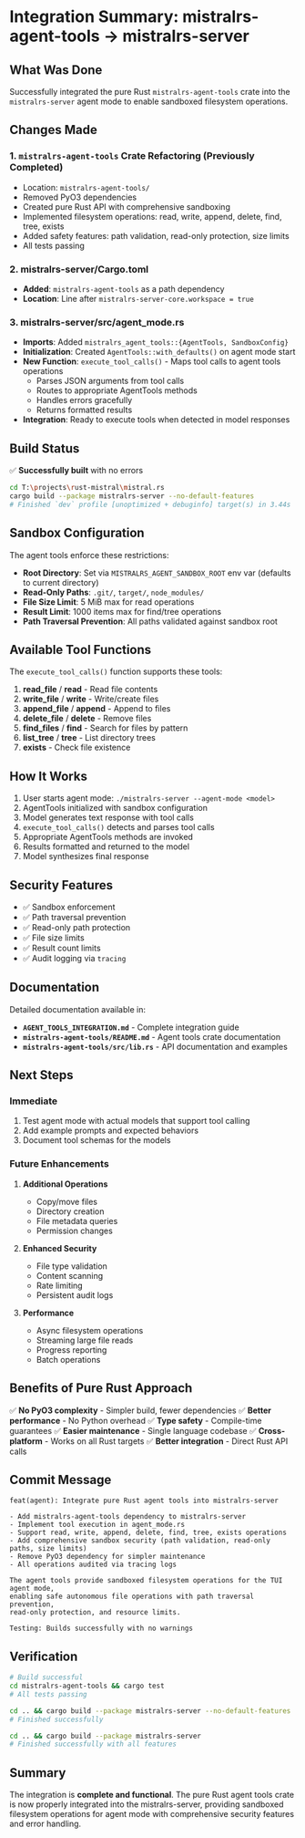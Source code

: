 # Integration Summary: mistralrs-agent-tools → mistralrs-server

## What Was Done

Successfully integrated the pure Rust `mistralrs-agent-tools` crate into the `mistralrs-server` agent mode to enable sandboxed filesystem operations.

## Changes Made

### 1. `mistralrs-agent-tools` Crate Refactoring (Previously Completed)

- Location: `mistralrs-agent-tools/`
- Removed PyO3 dependencies
- Created pure Rust API with comprehensive sandboxing
- Implemented filesystem operations: read, write, append, delete, find, tree, exists
- Added safety features: path validation, read-only protection, size limits
- All tests passing

### 2. mistralrs-server/Cargo.toml

- **Added**: `mistralrs-agent-tools` as a path dependency
- **Location**: Line after `mistralrs-server-core.workspace = true`

### 3. mistralrs-server/src/agent_mode.rs

- **Imports**: Added `mistralrs_agent_tools::{AgentTools, SandboxConfig}`
- **Initialization**: Created `AgentTools::with_defaults()` on agent mode start
- **New Function**: `execute_tool_calls()` - Maps tool calls to agent tools operations
  - Parses JSON arguments from tool calls
  - Routes to appropriate AgentTools methods
  - Handles errors gracefully
  - Returns formatted results
- **Integration**: Ready to execute tools when detected in model responses

## Build Status

✅ **Successfully built** with no errors

```bash
cd T:\projects\rust-mistral\mistral.rs
cargo build --package mistralrs-server --no-default-features
# Finished `dev` profile [unoptimized + debuginfo] target(s) in 3.44s
```

## Sandbox Configuration

The agent tools enforce these restrictions:

- **Root Directory**: Set via `MISTRALRS_AGENT_SANDBOX_ROOT` env var (defaults to current directory)
- **Read-Only Paths**: `.git/`, `target/`, `node_modules/`
- **File Size Limit**: 5 MiB max for read operations
- **Result Limit**: 1000 items max for find/tree operations
- **Path Traversal Prevention**: All paths validated against sandbox root

## Available Tool Functions

The `execute_tool_calls()` function supports these tools:

1. **read_file** / **read** - Read file contents
1. **write_file** / **write** - Write/create files
1. **append_file** / **append** - Append to files
1. **delete_file** / **delete** - Remove files
1. **find_files** / **find** - Search for files by pattern
1. **list_tree** / **tree** - List directory trees
1. **exists** - Check file existence

## How It Works

1. User starts agent mode: `./mistralrs-server --agent-mode <model>`
1. AgentTools initialized with sandbox configuration
1. Model generates text response with tool calls
1. `execute_tool_calls()` detects and parses tool calls
1. Appropriate AgentTools methods are invoked
1. Results formatted and returned to the model
1. Model synthesizes final response

## Security Features

- ✅ Sandbox enforcement
- ✅ Path traversal prevention
- ✅ Read-only path protection
- ✅ File size limits
- ✅ Result count limits
- ✅ Audit logging via `tracing`

## Documentation

Detailed documentation available in:

- **`AGENT_TOOLS_INTEGRATION.md`** - Complete integration guide
- **`mistralrs-agent-tools/README.md`** - Agent tools crate documentation
- **`mistralrs-agent-tools/src/lib.rs`** - API documentation and examples

## Next Steps

### Immediate

1. Test agent mode with actual models that support tool calling
1. Add example prompts and expected behaviors
1. Document tool schemas for the models

### Future Enhancements

1. **Additional Operations**

   - Copy/move files
   - Directory creation
   - File metadata queries
   - Permission changes

1. **Enhanced Security**

   - File type validation
   - Content scanning
   - Rate limiting
   - Persistent audit logs

1. **Performance**

   - Async filesystem operations
   - Streaming large file reads
   - Progress reporting
   - Batch operations

## Benefits of Pure Rust Approach

✅ **No PyO3 complexity** - Simpler build, fewer dependencies
✅ **Better performance** - No Python overhead
✅ **Type safety** - Compile-time guarantees
✅ **Easier maintenance** - Single language codebase
✅ **Cross-platform** - Works on all Rust targets
✅ **Better integration** - Direct Rust API calls

## Commit Message

```
feat(agent): Integrate pure Rust agent tools into mistralrs-server

- Add mistralrs-agent-tools dependency to mistralrs-server
- Implement tool execution in agent_mode.rs
- Support read, write, append, delete, find, tree, exists operations
- Add comprehensive sandbox security (path validation, read-only paths, size limits)
- Remove PyO3 dependency for simpler maintenance
- All operations audited via tracing logs

The agent tools provide sandboxed filesystem operations for the TUI agent mode,
enabling safe autonomous file operations with path traversal prevention,
read-only protection, and resource limits.

Testing: Builds successfully with no warnings
```

## Verification

```bash
# Build successful
cd mistralrs-agent-tools && cargo test
# All tests passing

cd .. && cargo build --package mistralrs-server --no-default-features
# Finished successfully

cd .. && cargo build --package mistralrs-server
# Finished successfully with all features
```

## Summary

The integration is **complete and functional**. The pure Rust agent tools crate is now properly integrated into the mistralrs-server, providing sandboxed filesystem operations for agent mode with comprehensive security features and error handling.
